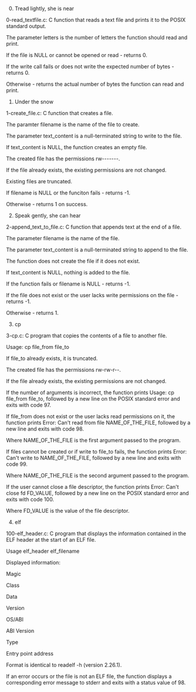 0. Tread lightly, she is near



0-read_textfile.c: C function that reads a text file and prints it to the POSIX standard output.

The parameter letters is the number of letters the function should read and print.

If the file is NULL or cannot be opened or read - returns 0.

If the write call fails or does not write the expected number of bytes - returns 0.

Otherwise - returns the actual number of bytes the function can read and print.

1. Under the snow



1-create_file.c: C function that creates a file.

The paramter filename is the name of the file to create.

The parameter text_content is a null-terminated string to write to the file.

If text_content is NULL, the function creates an empty file.

The created file has the permissions rw-------.

If the file already exists, the existing permissions are not changed.

Existing files are truncated.

If filename is NULL or the funciton fails - returns -1.

Otherwise - returns 1 on success.

2. Speak gently, she can hear



2-append_text_to_file.c: C function that appends text at the end of a file.

The parameter filename is the name of the file.

The parameter text_content is a null-terminated string to append to the file.

The function does not create the file if it does not exist.

If text_content is NULL, nothing is added to the file.

If the function fails or filename is NULL - returns -1.

If the file does not exist or the user lacks write permissions on the file - returns -1.

Otherwise - returns 1.

3. cp



3-cp.c: C program that copies the contents of a file to another file.

Usage: cp file_from file_to

If file_to already exists, it is truncated.

The created file has the permissions rw-rw-r--.

If the file already exists, the existing permissions are not changed.

If the number of arguments is incorrect, the function prints Usage: cp file_from file_to, followed by a new line on the POSIX standard error and exits with code 97.

If file_from does not exist or the user lacks read permissions on it, the function prints Error: Can't read from file NAME_OF_THE_FILE, followed by a new line and exits with code 98.

Where NAME_OF_THE_FILE is the first argument passed to the program.

If files cannot be created or if write to file_to fails, the function prints Error: Can't write to NAME_OF_THE_FILE, followed by a new line and exits with code 99.

Where NAME_OF_THE_FILE is the second argument passed to the program.

If the user cannot close a file descriptor, the function prints Error: Can't close fd FD_VALUE, followed by a new line on the POSIX standard error and exits with code 100.

Where FD_VALUE is the value of the file descriptor.

4. elf



100-elf_header.c: C program that displays the information contained in the ELF header at the start of an ELF file.

Usage elf_header elf_filename

Displayed information:

Magic

Class

Data

Version

OS/ABI

ABI Version

Type

Entry point address

Format is identical to readelf -h (version 2.26.1).

If an error occurs or the file is not an ELF file, the function displays a corresponding error message to stderr and exits with a status value of 98.

